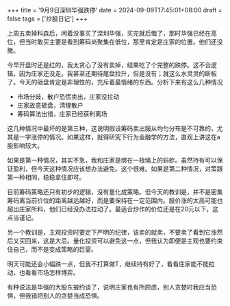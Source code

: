 +++
title = '9月9日深圳华强跌停'
date = 2024-09-09T17:45:01+08:00
draft = false
tags = ['炒股日记']
+++

上周五卖掉科森后，闲着没事买了深圳华强，买完就后悔了，那时华强已经在高位，但当时敢买主要是看到筹码尚聚集在低位，那里肯定是庄家的位置。他们还没撤。

今早开盘时还是红的，我太贪心了没有卖掉，结果吃了个完整的跌停。这不合逻辑，因为庄家还没走。我甚至还期待尾盘拉升，但是没有；就这么水灵灵的断板了。今天的砸盘肯定是非理性的，充斥着最情绪的东西。分析下来有这么几种情况

- 市场分歧，散户恐慌卖出，庄家没拉动
- 庄家故意砸盘，清理散户
- 筹码算法出错，庄家已经获利离场

这几种情况中最坏的是第三种，这说明假设筹码卖出服从均匀分布是不可靠的，尤其是一字涨停的情况。如果这样，就得研究下行为金融学的方法，直观上讲这在a股影响较大。

如果是第一种情况，其实不急，我和庄家是绑在一根绳上的蚂蚱。虽然持有可以保证盈利，但今天这种情况应该想办法避免。这个很难。如果是第二种情况，对策跟第一种相同，稳稳拿住即可。

目前筹码策略还只有初步的逻辑，没有量化成策略。但今天的教训是，并不是密集筹码离当前价位的距离越远越好，而是要保持在一定范围内。股价涨的太高可能也超出庄家所料，他们已经没办法拉动了。最适合炒作的价位还是在20元以下，这点当谨记。

另一个教训是，主观投资时要定下严明的纪律，该卖的就卖，不要卖了看到它涨然后又买回来，这是大忌。量化投资可以避免这一点，但我认为即便是主观也要约束住自己，而不是变成策略的巨婴。

明天可能还会小幅跌一点，但我不打算做T，继续持有好了，看看庄家能不能拉动，也看看市场怎样博弈。

有种说法是华强的大股东被约谈了，说明庄家也有所顾虑，别人贪婪时我应当恐惧，但我错把别人的贪婪当成恐惧。